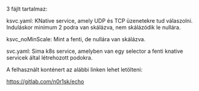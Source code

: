 3 fájlt tartalmaz:

ksvc.yaml:		KNative service, amely UDP és TCP üzenetekre tud válaszolni. Induláskor minimum 2 podra van skálázva, nem skálázódik le nullára.

ksvc_noMinScale:	Mint a fenti, de nullára van skálázva.

svc.yaml:		Sima k8s service, amelyben van egy selector a fenti knative servicek által létrehozott podokra.

A felhasznált konténert az alábbi linken lehet letölteni:

https://gitlab.com/n0r1sk/echo
